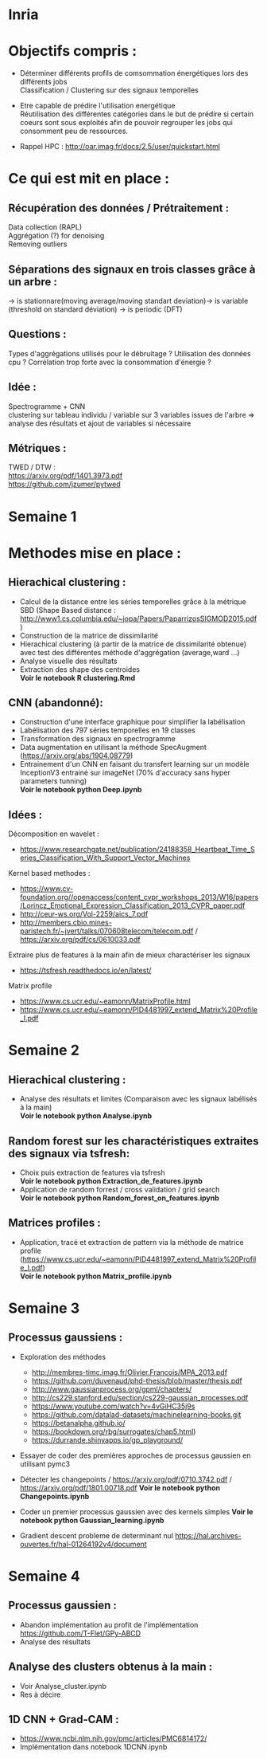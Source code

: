 # Inria

Objectifs compris :
================== 

- Déterminer différents profils de comsommation énergétiques lors des différents jobs   
    Classification / Clustering sur des signaux temporelles   
- Etre capable de prédire l'utilisation energétique   
    Réutilisation des différentes catégories dans le but de prédire si certain coeurs sont sous exploités afin de pouvoir regrouper les jobs qui consomment peu de ressources.
 
 - Rappel HPC : http://oar.imag.fr/docs/2.5/user/quickstart.html

Ce qui est mit en place : 
======================== 
Récupération des données / Prétraitement :
------------------------------------------

Data collection (RAPL)  
Aggrégation (?) for denoising   
Removing outliers   

Séparations des signaux en trois classes grâce à un arbre : 
----------------------------------------------------------------
 -> is stationnare(moving average/moving standart deviation)-> is variable (threshold on standard déviation) -> is periodic (DFT)
 
Questions :
----------
Types d'aggrégations utilisés pour le débruitage ?
Utilisation des données cpu ? Corrélation trop forte avec la consommation d'énergie ?

Idée : 
------ 
Spectrogramme + CNN  
clustering sur tableau individu / variable sur 3 variables issues de l'arbre => analyse des résultats et ajout de variables si nécessaire

Métriques :
----------- 
TWED / DTW  :  
https://arxiv.org/pdf/1401.3973.pdf   
https://github.com/jzumer/pytwed  


# Semaine 1

Methodes mise en place :
=======================

Hierachical clustering :
-----------------------
- Calcul de la distance entre les séries temporelles grâce à la métrique SBD (Shape Based distance : http://www1.cs.columbia.edu/~jopa/Papers/PaparrizosSIGMOD2015.pdf )
- Construction de la matrice de dissimilarité
- Hierachical clustering (à partir de la matrice de dissimilarité obtenue) avec test des différentes méthode d'aggrégation (average,ward ...)
- Analyse visuelle des résultats  
- Extraction des shape des centroides  
<b>Voir le notebook R clustering.Rmd</b>

CNN (abandonné):
---
- Construction d'une interface graphique pour simplifier la labélisation
- Labélisation des 797 séries temporelles en 19 classes 
- Transformation des signaux en spectrogramme
- Data augmentation en utilisant la méthode SpecAugment (https://arxiv.org/abs/1904.08779)
- Entrainement d'un CNN en faisant du transfert learning sur un modèle InceptionV3 entrainé sur imageNet (70% d'accuracy sans hyper parameters tunning)  
<b> Voir le notebook python Deep.ipynb </b>

Idées :
------
Décomposition en wavelet :
- https://www.researchgate.net/publication/24188358_Heartbeat_Time_Series_Classification_With_Support_Vector_Machines

Kernel based methodes :
- https://www.cv-foundation.org//openaccess/content_cvpr_workshops_2013/W16/papers/Lorincz_Emotional_Expression_Classification_2013_CVPR_paper.pdf
- http://ceur-ws.org/Vol-2259/aics_7.pdf
- http://members.cbio.mines-paristech.fr/~jvert/talks/070608telecom/telecom.pdf / https://arxiv.org/pdf/cs/0610033.pdf

Extraire plus de features à la main afin de mieux charactériser les signaux 
- https://tsfresh.readthedocs.io/en/latest/

Matrix profile 
- https://www.cs.ucr.edu/~eamonn/MatrixProfile.html
- https://www.cs.ucr.edu/~eamonn/PID4481997_extend_Matrix%20Profile_I.pdf

# Semaine 2

Hierachical clustering :
-----------------------
- Analyse des résultats et limites (Comparaison avec les signaux labélisés à la main)     
<b> Voir le notebook python Analyse.ipynb </b>

Random forest sur les charactéristiques extraites des signaux via tsfresh:
--------------------------------------------------------------------------
- Choix puis extraction de features via tsfresh  
<b> Voir le notebook python Extraction_de_features.ipynb </b>
- Application de random forrest / cross validation / grid search  
<b> Voir le notebook python Random_forest_on_features.ipynb </b>

Matrices profiles :
------------------
- Application, tracé et extraction de pattern via la méthode de matrice profile (https://www.cs.ucr.edu/~eamonn/PID4481997_extend_Matrix%20Profile_I.pdf)  
<b> Voir le notebook python Matrix_profile.ipynb </b>

# Semaine 3 

Processus gaussiens :
---------------------
- Exploration des méthodes 
  - http://membres-timc.imag.fr/Olivier.Francois/MPA_2013.pdf
  - https://github.com/duvenaud/phd-thesis/blob/master/thesis.pdf
  - http://www.gaussianprocess.org/gpml/chapters/
  - http://cs229.stanford.edu/section/cs229-gaussian_processes.pdf
  - https://www.youtube.com/watch?v=4vGiHC35j9s
  - https://github.com/datalad-datasets/machinelearning-books.git
  - https://betanalpha.github.io/
  - https://bookdown.org/rbg/surrogates/chap5.html)
  - https://durrande.shinyapps.io/gp_playground/ 
  
 - Essayer de coder des premières approches de processus gaussien en utilisant pymc3
  - Détecter les changepoints / https://arxiv.org/pdf/0710.3742.pdf / https://arxiv.org/pdf/1801.00718.pdf <b> Voir le notebook python Changepoints.ipynb </b>
  - Coder un premier processus gaussien avec des kernels simples <b> Voir le notebook python Gaussian_learning.ipynb </b>
  
  - Gradient descent probleme de determinant nul
    https://hal.archives-ouvertes.fr/hal-01264192v4/document
    
# Semaine 4

Processus gaussien :
-------------------- 
   - Abandon implémentation au profit de  l'implémentation https://github.com/T-Flet/GPy-ABCD
   - Analyse des résultats
    
Analyse des clusters obtenus à la main :
----------------------------------------
   - Voir Analyse_cluster.ipynb
   - Res à décire
    
1D CNN + Grad-CAM :
------------------ 
   - https://www.ncbi.nlm.nih.gov/pmc/articles/PMC6814172/
   - Implémentation dans notebook 1DCNN.ipynb
  
